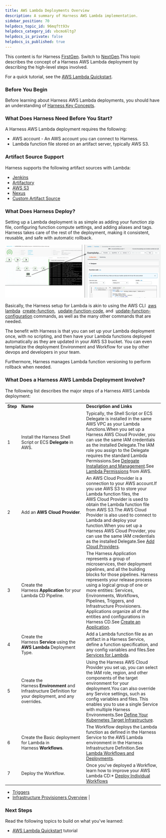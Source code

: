 ```yaml
---
title: AWS Lambda Deployments Overview
description: A summary of Harness AWS Lambda implementation.
sidebar_position: 70
helpdocs_topic_id: 96mqftt93v
helpdocs_category_id: vbcmo6ltg7
helpdocs_is_private: false
helpdocs_is_published: true
---
```


This content is for Harness [FirstGen](../../../../getting-started/harness-first-gen-vs-harness-next-gen.md). Switch to [NextGen](https://docs.harness.io/article/5fnx4hgwsa).This topic describes the concept of a Harness AWS Lambda deployment by describing the high-level steps involved.

For a quick tutorial, see the [AWS Lambda Quickstart](https://docs.harness.io/article/wy1rjh19ej-aws-lambda-deployments).

### Before You Begin

Before learning about Harness AWS Lambda deployments, you should have an understanding of [Harness Key Concepts](https://docs.harness.io/article/4o7oqwih6h-harness-key-concepts).

### What Does Harness Need Before You Start?

A Harness AWS Lambda deployment requires the following:

* AWS account - An AWS account you can connect to Harness.
* Lambda function file stored on an artifact server, typically AWS S3.

### Artifact Source Support

Harness supports the following artifact sources with Lambda:

* [Jenkins](https://docs.harness.io/article/qa7lewndxq-add-jenkins-artifact-servers)
* [Artifactory](https://docs.harness.io/article/nj3p1t7v3x-add-artifactory-servers)
* [AWS S3](../../aws-deployments/lambda-deployments/1-delegate-and-connectors-for-lambda.md)
* [Nexus](https://docs.harness.io/article/rdhndux2ab-nexus-artifact-sources)
* [Custom Artifact Source](https://docs.harness.io/article/jizsp5tsms-custom-artifact-source)

### What Does Harness Deploy?

Setting up a Lambda deployment is as simple as adding your function zip file, configuring function compute settings, and adding aliases and tags. Harness takes care of the rest of the deployment, making it consistent, reusable, and safe with automatic rollback.

[![](./static/aws-lambda-deployments-overview-24.png)](./static/aws-lambda-deployments-overview-24.png)

Basically, the Harness setup for Lambda is akin to using the AWS CLI  [aws lambda](https://docs.aws.amazon.com/cli/latest/reference/lambda/index.html#cli-aws-lambda)  [create-function](https://docs.aws.amazon.com/cli/latest/reference/lambda/create-function.html),  [update-function-code](https://docs.aws.amazon.com/cli/latest/reference/lambda/update-function-code.html), and  [update-function-configuration](https://docs.aws.amazon.com/cli/latest/reference/lambda/update-function-configuration.html) commands, as well as the many other commands that are needed.

The benefit with Harness is that you can set up your Lambda deployment once, with no scripting, and then have your Lambda functions deployed automatically as they are updated in your AWS S3 bucket. You can even templatize the deployment Environment and Workflow for use by other devops and developers in your team.

Furthermore, Harness manages Lambda function versioning to perform rollback when needed.

### What Does a Harness AWS Lambda Deployment Involve?

The following list describes the major steps of a Harness AWS Lambda deployment:



|  |  |  |
| --- | --- | --- |
| **Step** | **Name** | **Description and Links** |
| 1 | Install the Harness Shell Script or ECS **Delegate** in AWS. | Typically, the Shell Script or ECS Delegate is installed in the same AWS VPC as your Lambda functions.When you set up a Harness AWS Cloud Provider, you can use the same IAM credentials as the installed Delegate.The IAM role you assign to the Delegate requires the standard Lambda Permissions.See [Delegate Installation and Management](https://docs.harness.io/article/h9tkwmkrm7-delegate-installation).See [Lambda Permissions](https://docs.aws.amazon.com/lambda/latest/dg/lambda-permissions.html) from AWS. |
| 2 | Add an **AWS** **Cloud Provider**. | An AWS Cloud Provider is a connection to your AWS account.If you use AWS S3 to store your Lambda function files, the AWS Cloud Provider is used to obtain the Lambda function file from AWS S3.The AWS Cloud Provider is also used to connect to Lambda and deploy your function.When you set up a Harness AWS Cloud Provider, you can use the same IAM credentials as the installed Delegate.See [Add Cloud Providers](https://docs.harness.io/article/whwnovprrb-cloud-providers). |
| 3 | Create the Harness **Application** for your Lambda CD Pipeline. | The Harness Application represents a group of microservices, their deployment pipelines, and all the building blocks for those pipelines. Harness represents your release process using a logical group of one or more entities: Services, Environments, Workflows, Pipelines, Triggers, and Infrastructure Provisioners. Applications organize all of the entities and configurations in Harness CD.See [Create an Application](https://docs.harness.io/article/bucothemly-application-configuration). |
| 4 | Create the Harness **Service** using the **AWS Lambda** Deployment Type. | Add a Lambda function file as an artifact in a Harness Service, define a function specification, and any config variables and files.See [Services for Lambda](../../aws-deployments/lambda-deployments/2-service-for-lambda.md). |
| 5 | Create the Harness **Environment** and Infrastructure Definition for your deployment, and any overrides. | Using the Harness AWS Cloud Provider you set up, you can select the IAM role, region, and other components of the target environment for your deployment.You can also override any Service settings, such as config variables and files. This enables you to use a single Service with multiple Harness Environments.See [Define Your Kubernetes Target Infrastructure](../../kubernetes-deployments/define-your-kubernetes-target-infrastructure.md). |
| 6 | Create the Basic deployment for Lambda in Harness **Workflows**. | The Workflow deploys the Lambda function as defined in the Harness Service to the AWS Lambda environment in the Harness Infrastructure Definition.See [Lambda Workflows and Deployments](../../aws-deployments/lambda-deployments/4-lambda-workflows-and-deployments.md). |
| 7 | Deploy the Workflow. | Once you've deployed a Workflow, learn how to improve your AWS Lambda CD:* [Deploy Individual Workflows](https://docs.harness.io/article/5ffpvrohi3-deploy-a-workflow)
* [Triggers](https://docs.harness.io/article/xerirloz9a-add-a-trigger-2)
* [Infrastructure Provisioners Overview](https://docs.harness.io/article/o22jx8amxb-add-an-infra-provisioner)
 |

### Next Steps

Read the following topics to build on what you've learned:

* [AWS Lambda Quickstart](https://docs.harness.io/article/wy1rjh19ej-aws-lambda-deployments) tutorial

